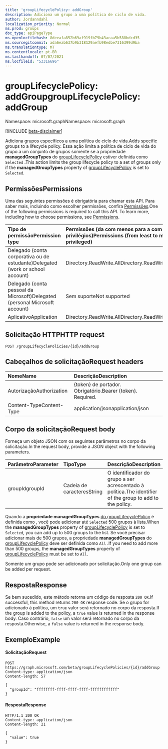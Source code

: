 ```yaml
---
title: 'groupLifecyclePolicy: addGroup'
description: Adiciona um grupo a uma política de ciclo de vida.
author: Jordanndahl
localization_priority: Normal
ms.prod: groups
doc_type: apiPageType
ms.openlocfilehash: 8deeafa852b69af919fb79b43acaa5b588bdcd35
ms.sourcegitcommit: ada6eab637b9b318129aefb98edbe7316399d9ba
ms.translationtype: MT
ms.contentlocale: pt-BR
ms.lasthandoff: 07/07/2021
ms.locfileid: "53316696"
---
```

# <a name="grouplifecyclepolicy-addgroup"></a><span data-ttu-id="1a8eb-103">groupLifecyclePolicy: addGroup</span><span class="sxs-lookup"><span data-stu-id="1a8eb-103">groupLifecyclePolicy: addGroup</span></span>

<span data-ttu-id="1a8eb-104">Namespace: microsoft.graph</span><span class="sxs-lookup"><span data-stu-id="1a8eb-104">Namespace: microsoft.graph</span></span>

[!INCLUDE [beta-disclaimer](../../includes/beta-disclaimer.md)]

<span data-ttu-id="1a8eb-105">Adiciona grupos específicos a uma política de ciclo de vida.</span><span class="sxs-lookup"><span data-stu-id="1a8eb-105">Adds specific groups to a lifecycle policy.</span></span> <span data-ttu-id="1a8eb-106">Essa ação limita a política de ciclo de vida do grupo a um conjunto de grupos somente se a propriedade **managedGroupTypes** do [groupLifecyclePolicy](../resources/grouplifecyclepolicy.md) estiver definida como `Selected` .</span><span class="sxs-lookup"><span data-stu-id="1a8eb-106">This action limits the group lifecycle policy to a set of groups only if the **managedGroupTypes** property of [groupLifecyclePolicy](../resources/grouplifecyclepolicy.md) is set to `Selected`.</span></span>

## <a name="permissions"></a><span data-ttu-id="1a8eb-107">Permissões</span><span class="sxs-lookup"><span data-stu-id="1a8eb-107">Permissions</span></span>

<span data-ttu-id="1a8eb-p102">Uma das seguintes permissões é obrigatória para chamar esta API. Para saber mais, incluindo como escolher permissões, confira [Permissões](/graph/permissions-reference).</span><span class="sxs-lookup"><span data-stu-id="1a8eb-p102">One of the following permissions is required to call this API. To learn more, including how to choose permissions, see [Permissions](/graph/permissions-reference).</span></span>


|<span data-ttu-id="1a8eb-110">Tipo de permissão</span><span class="sxs-lookup"><span data-stu-id="1a8eb-110">Permission type</span></span>      | <span data-ttu-id="1a8eb-111">Permissões (da com menos para a com mais privilégios)</span><span class="sxs-lookup"><span data-stu-id="1a8eb-111">Permissions (from least to most privileged)</span></span>              |
|:--------------------|:---------------------------------------------------------|
|<span data-ttu-id="1a8eb-112">Delegado (conta corporativa ou de estudante)</span><span class="sxs-lookup"><span data-stu-id="1a8eb-112">Delegated (work or school account)</span></span> | <span data-ttu-id="1a8eb-113">Directory.ReadWrite.All</span><span class="sxs-lookup"><span data-stu-id="1a8eb-113">Directory.ReadWrite.All</span></span>    |
|<span data-ttu-id="1a8eb-114">Delegado (conta pessoal da Microsoft)</span><span class="sxs-lookup"><span data-stu-id="1a8eb-114">Delegated (personal Microsoft account)</span></span> | <span data-ttu-id="1a8eb-115">Sem suporte</span><span class="sxs-lookup"><span data-stu-id="1a8eb-115">Not supported</span></span> |
|<span data-ttu-id="1a8eb-116">Aplicativo</span><span class="sxs-lookup"><span data-stu-id="1a8eb-116">Application</span></span> | <span data-ttu-id="1a8eb-117">Directory.ReadWrite.All</span><span class="sxs-lookup"><span data-stu-id="1a8eb-117">Directory.ReadWrite.All</span></span> |

## <a name="http-request"></a><span data-ttu-id="1a8eb-118">Solicitação HTTP</span><span class="sxs-lookup"><span data-stu-id="1a8eb-118">HTTP request</span></span>
<!-- { "blockType": "ignored" } -->
```http
POST /groupLifecyclePolicies/{id}/addGroup
```

## <a name="request-headers"></a><span data-ttu-id="1a8eb-119">Cabeçalhos de solicitação</span><span class="sxs-lookup"><span data-stu-id="1a8eb-119">Request headers</span></span>

| <span data-ttu-id="1a8eb-120">Nome</span><span class="sxs-lookup"><span data-stu-id="1a8eb-120">Name</span></span> | <span data-ttu-id="1a8eb-121">Descrição</span><span class="sxs-lookup"><span data-stu-id="1a8eb-121">Description</span></span> |
|:---------------|:----------|
| <span data-ttu-id="1a8eb-122">Autorização</span><span class="sxs-lookup"><span data-stu-id="1a8eb-122">Authorization</span></span> | <span data-ttu-id="1a8eb-p103">{token} de portador. Obrigatório.</span><span class="sxs-lookup"><span data-stu-id="1a8eb-p103">Bearer {token}. Required.</span></span> |
| <span data-ttu-id="1a8eb-125">Content-Type</span><span class="sxs-lookup"><span data-stu-id="1a8eb-125">Content-Type</span></span>  | <span data-ttu-id="1a8eb-126">application/json</span><span class="sxs-lookup"><span data-stu-id="1a8eb-126">application/json</span></span> |

## <a name="request-body"></a><span data-ttu-id="1a8eb-127">Corpo da solicitação</span><span class="sxs-lookup"><span data-stu-id="1a8eb-127">Request body</span></span>
<span data-ttu-id="1a8eb-128">Forneça um objeto JSON com os seguintes parâmetros no corpo da solicitação.</span><span class="sxs-lookup"><span data-stu-id="1a8eb-128">In the request body, provide a JSON object with the following parameters.</span></span>

| <span data-ttu-id="1a8eb-129">Parâmetro</span><span class="sxs-lookup"><span data-stu-id="1a8eb-129">Parameter</span></span> | <span data-ttu-id="1a8eb-130">Tipo</span><span class="sxs-lookup"><span data-stu-id="1a8eb-130">Type</span></span> | <span data-ttu-id="1a8eb-131">Descrição</span><span class="sxs-lookup"><span data-stu-id="1a8eb-131">Description</span></span> |
|:---------------|:--------|:----------|
|<span data-ttu-id="1a8eb-132">groupId</span><span class="sxs-lookup"><span data-stu-id="1a8eb-132">groupId</span></span>|<span data-ttu-id="1a8eb-133">Cadeia de caracteres</span><span class="sxs-lookup"><span data-stu-id="1a8eb-133">String</span></span>| <span data-ttu-id="1a8eb-134">O identificador do grupo a ser acrescentado à política.</span><span class="sxs-lookup"><span data-stu-id="1a8eb-134">The identifier of the group to add to the policy.</span></span> |

<span data-ttu-id="1a8eb-135">Quando a **propriedade managedGroupTypes** [do groupLifecyclePolicy](../resources/grouplifecyclepolicy.md) é definida como , você pode adicionar até `Selected` 500 grupos à lista.</span><span class="sxs-lookup"><span data-stu-id="1a8eb-135">When the **managedGroupTypes** property of [groupLifecyclePolicy](../resources/grouplifecyclepolicy.md) is set to `Selected`, you can add up to 500 groups to the list.</span></span> <span data-ttu-id="1a8eb-136">Se você precisar adicionar mais de 500 grupos, a propriedade **managedGroupTypes** do [groupLifecyclePolicy](../resources/grouplifecyclepolicy.md) deve ser definida como `All` .</span><span class="sxs-lookup"><span data-stu-id="1a8eb-136">If you need to add more than 500 groups, the **managedGroupTypes** property of [groupLifecyclePolicy](../resources/grouplifecyclepolicy.md) must be set to `All`.</span></span>

<span data-ttu-id="1a8eb-137">Somente um grupo pode ser adicionado por solicitação.</span><span class="sxs-lookup"><span data-stu-id="1a8eb-137">Only one group can be added per request.</span></span>

## <a name="response"></a><span data-ttu-id="1a8eb-138">Resposta</span><span class="sxs-lookup"><span data-stu-id="1a8eb-138">Response</span></span>

<span data-ttu-id="1a8eb-139">Se bem sucedido, este método retorna um código de resposta `200 OK`.</span><span class="sxs-lookup"><span data-stu-id="1a8eb-139">If successful, this method returns `200 OK` response code.</span></span> <span data-ttu-id="1a8eb-140">Se o grupo for adicionado à política, um `true` valor será retornado no corpo da resposta.</span><span class="sxs-lookup"><span data-stu-id="1a8eb-140">If the group is added to the policy, a `true` value is returned in the response body.</span></span> <span data-ttu-id="1a8eb-141">Caso contrário, `false` um valor será retornado no corpo da resposta.</span><span class="sxs-lookup"><span data-stu-id="1a8eb-141">Otherwise, a `false` value is returned in the response body.</span></span>

## <a name="example"></a><span data-ttu-id="1a8eb-142">Exemplo</span><span class="sxs-lookup"><span data-stu-id="1a8eb-142">Example</span></span>

#### <a name="request"></a><span data-ttu-id="1a8eb-143">Solicitação</span><span class="sxs-lookup"><span data-stu-id="1a8eb-143">Request</span></span>

<!-- {
  "blockType": "ignored",
  "name": "grouplifecyclepolicy_addgroup"
} -->
```http
POST https://graph.microsoft.com/beta/groupLifecyclePolicies/{id}/addGroup
Content-type: application/json
Content-length: 57

{
  "groupId": "ffffffff-ffff-ffff-ffff-ffffffffffff"
}
```

#### <a name="response"></a><span data-ttu-id="1a8eb-144">Resposta</span><span class="sxs-lookup"><span data-stu-id="1a8eb-144">Response</span></span>
<!-- { "blockType": "ignored" } -->

```http
HTTP/1.1 200 OK
Content-type: application/json
Content-length: 21

{
  "value": true
}
```

<!-- uuid: 8fcb5dbc-d5aa-4681-8e31-b001d5168d79
2015-10-25 14:57:30 UTC -->
<!--
{
  "type": "#page.annotation",
  "description": "groupLifecyclePolicy: addgroup",
  "keywords": "",
  "section": "documentation",
  "tocPath": "",
  "suppressions": []
}
-->


